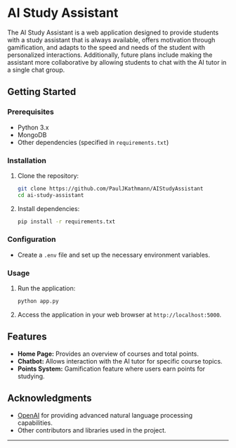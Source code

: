 

# AI Study Assistant

The AI Study Assistant is a web application designed to provide students with a study assistant that is always available, offers motivation through gamification, and adapts to the speed and needs of the student with personalized interactions. Additionally, future plans include making the assistant more collaborative by allowing students to chat with the AI tutor in a single chat group.

## Getting Started

### Prerequisites

- Python 3.x
- MongoDB
- Other dependencies (specified in `requirements.txt`)

### Installation

1. Clone the repository:

   ```bash
   git clone https://github.com/PaulJKathmann/AIStudyAssistant
   cd ai-study-assistant
   ```

3. Install dependencies:

   ```bash
   pip install -r requirements.txt
   ```

### Configuration

- Create a `.env` file and set up the necessary environment variables.

### Usage

1. Run the application:

   ```bash
   python app.py
   ```

2. Access the application in your web browser at `http://localhost:5000`.

## Features

- **Home Page:** Provides an overview of courses and total points.
- **Chatbot:** Allows interaction with the AI tutor for specific course topics.
- **Points System:** Gamification feature where users earn points for studying.


## Acknowledgments

- [OpenAI](https://www.openai.com/) for providing advanced natural language processing capabilities.
- Other contributors and libraries used in the project.

---